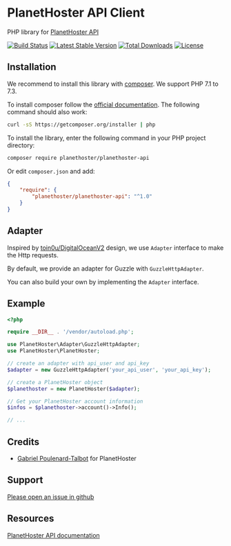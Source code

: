 # PlanetHoster API Client
PHP library for [PlanetHoster API](https://apidoc.planethoster.com/)

[![Build Status](https://travis-ci.org/PlanetHoster/planethoster-php.svg)](https://travis-ci.org/PlanetHoster/planethoster-php)
[![Latest Stable Version](https://poser.pugx.org/planethoster/planethoster-api/v/stable)](https://packagist.org/packages/planethoster/planethoster-api)
[![Total Downloads](https://poser.pugx.org/planethoster/planethoster-api/downloads)](https://packagist.org/packages/planethoster/planethoster-api)
[![License](https://poser.pugx.org/planethoster/planethoster-api/license)](https://packagist.org/packages/planethoster/planethoster-api)

## Installation
We recommend to install this library with [composer](https://getcomposer.org/). We support PHP 7.1 to 7.3.

To install composer follow the [official documentation](https://getcomposer.org/doc/00-intro.md). The following command should also work:
```bash
curl -sS https://getcomposer.org/installer | php
```

To install the library, enter the following command in your PHP project directory:
```bash
composer require planethoster/planethoster-api
```

Or edit `composer.json` and add:
```json
{
    "require": {
        "planethoster/planethoster-api": "^1.0"
    }
}
```

## Adapter
Inspired by [toin0u/DigitalOceanV2](https://github.com/toin0u/DigitalOceanV2) design, we use `Adapter` interface to make the Http requests. 

By default, we provide an adapter for Guzzle with `GuzzleHttpAdapter`.

You can also build your own by implementing the `Adapter` interface.

## Example
```php
<?php

require __DIR__ . '/vendor/autoload.php';

use PlanetHoster\Adapter\GuzzleHttpAdapter;
use PlanetHoster\PlanetHoster;

// create an adapter with api_user and api_key
$adapter = new GuzzleHttpAdapter('your_api_user', 'your_api_key');

// create a PlanetHoster object
$planethoster = new PlanetHoster($adapter);

// Get your PlanetHoster account information
$infos = $planethoster->account()->Info();

// ...
```

## Credits
* [Gabriel Poulenard-Talbot](https://github.com/N0Cloud) for PlanetHoster

## Support
[Please open an issue in github](https://github.com/PlanetHoster/planethoster-php/issues)

## Resources
[PlanetHoster API documentation](https://apidoc.planethoster.com/)